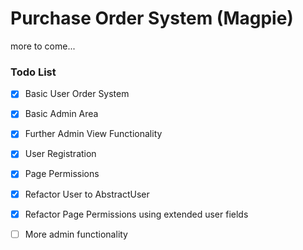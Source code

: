 # Purchase Order System (Magpie)

more to come...

### Todo List

- [x] Basic User Order System

- [x] Basic Admin Area

- [x] Further Admin View Functionality

- [x] User Registration

- [x] Page Permissions

- [x] Refactor User to AbstractUser

- [x] Refactor Page Permissions using extended user fields

- [ ] More admin functionality
